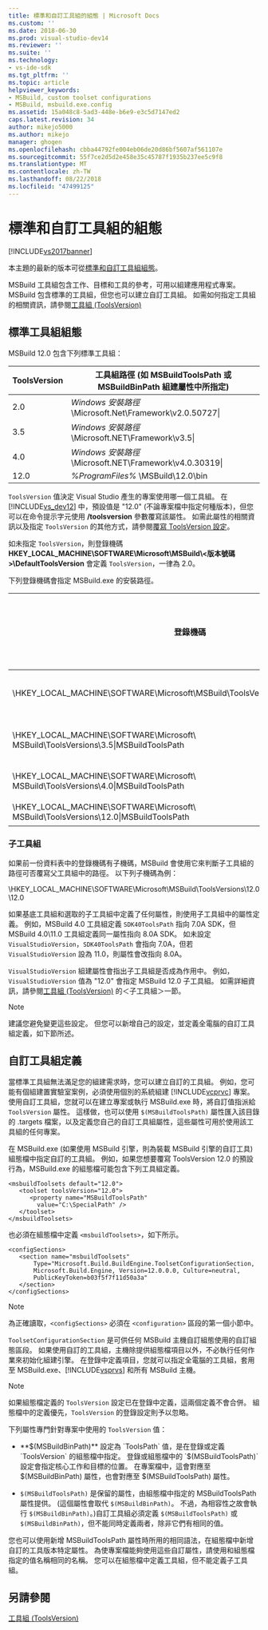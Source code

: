 ```yaml
---
title: 標準和自訂工具組的組態 | Microsoft Docs
ms.custom: ''
ms.date: 2018-06-30
ms.prod: visual-studio-dev14
ms.reviewer: ''
ms.suite: ''
ms.technology:
- vs-ide-sdk
ms.tgt_pltfrm: ''
ms.topic: article
helpviewer_keywords:
- MSBuild, custom toolset configurations
- MSBuild, msbuild.exe.config
ms.assetid: 15a048c8-5ad3-448e-b6e9-e3c5d7147ed2
caps.latest.revision: 34
author: mikejo5000
ms.author: mikejo
manager: ghogen
ms.openlocfilehash: cbba44792fe004eb06de20d86bf5607af561107e
ms.sourcegitcommit: 55f7ce2d5d2e458e35c45787f1935b237ee5c9f8
ms.translationtype: MT
ms.contentlocale: zh-TW
ms.lasthandoff: 08/22/2018
ms.locfileid: "47499125"
---
```

# <a name="standard-and-custom-toolset-configurations"></a>標準和自訂工具組的組態
[!INCLUDE[vs2017banner](../includes/vs2017banner.md)]

本主題的最新的版本可從[標準和自訂工具組組態](https://docs.microsoft.com/visualstudio/msbuild/standard-and-custom-toolset-configurations)。  
  
  
MSBuild 工具組包含工作、目標和工具的參考，可用以組建應用程式專案。 MSBuild 包含標準的工具組，但您也可以建立自訂工具組。 如需如何指定工具組的相關資訊，請參閱[工具組 (ToolsVersion)](../msbuild/msbuild-toolset-toolsversion.md)  
  
## <a name="standard-toolset-configurations"></a>標準工具組組態  
 MSBuild 12.0 包含下列標準工具組：  
  
|ToolsVersion|工具組路徑 (如 MSBuildToolsPath 或 MSBuildBinPath 組建屬性中所指定)|  
|------------------|--------------------------------------------------------------------------------------------|  
|2.0|*Windows 安裝路徑*\Microsoft.Net\Framework\v2.0.50727\|  
|3.5|*Windows 安裝路徑*\Microsoft.NET\Framework\v3.5\|  
|4.0|*Windows 安裝路徑*\Microsoft.NET\Framework\v4.0.30319\|  
|12.0|*%ProgramFiles%* \MSBuild\12.0\bin|  
  
 `ToolsVersion` 值決定 Visual Studio 產生的專案使用哪一個工具組。 在 [!INCLUDE[vs_dev12](../includes/vs-dev12-md.md)] 中，預設值是 "12.0" (不論專案檔中指定何種版本)，但您可以在命令提示字元使用 **/toolsversion** 參數覆寫該屬性。 如需此屬性的相關資訊以及指定 `ToolsVersion` 的其他方式，請參閱[覆寫 ToolsVersion 設定](../msbuild/overriding-toolsversion-settings.md)。  
  
 如未指定 `ToolsVersion`，則登錄機碼 **HKEY_LOCAL_MACHINE\SOFTWARE\Microsoft\MSBuild\\<版本號碼\>\DefaultToolsVersion** 會定義 `ToolsVersion`，一律為 2.0。  
  
 下列登錄機碼會指定 MSBuild.exe 的安裝路徑。  
  
|登錄機碼|索引鍵名稱|字串索引鍵值|  
|------------------|--------------|----------------------|  
|\HKEY_LOCAL_MACHINE\SOFTWARE\Microsoft\MSBuild\ToolsVersions\2.0\|MSBuildToolsPath|.NET Framework 2.0 安裝路徑|  
|\HKEY_LOCAL_MACHINE\SOFTWARE\Microsoft\ MSBuild\ToolsVersions\3.5\|MSBuildToolsPath|.NET Framework 3.5 安裝路徑|  
|\HKEY_LOCAL_MACHINE\SOFTWARE\Microsoft\ MSBuild\ToolsVersions\4.0\|MSBuildToolsPath|.NET Framework 4 安裝路徑|  
|\HKEY_LOCAL_MACHINE\SOFTWARE\Microsoft\ MSBuild\ToolsVersions\12.0\|MSBuildToolsPath|MSBuild 安裝路徑|  
  
### <a name="sub-toolsets"></a>子工具組  
 如果前一份資料表中的登錄機碼有子機碼，MSBuild 會使用它來判斷子工具組的路徑可否覆寫父工具組中的路徑。 以下列子機碼為例：  
  
 \HKEY_LOCAL_MACHINE\SOFTWARE\Microsoft\MSBuild\ToolsVersions\12.0\12.0  
  
 如果基底工具組和選取的子工具組中定義了任何屬性，則使用子工具組中的屬性定義。 例如，MSBuild 4.0 工具組定義 `SDK40ToolsPath` 指向 7.0A SDK，但 MSBuild 4.0\11.0 工具組定義同一屬性指向 8.0A SDK。 如未設定 `VisualStudioVersion`，`SDK40ToolsPath` 會指向 7.0A，但若 `VisualStudioVersion` 設為 11.0，則屬性會改指向 8.0A。  
  
 `VisualStudioVersion` 組建屬性會指出子工具組是否成為作用中。 例如，`VisualStudioVersion` 值為 "12.0" 會指定 MSBuild 12.0 子工具組。 如需詳細資訊，請參閱[工具組 (ToolsVersion)](../msbuild/msbuild-toolset-toolsversion.md) 的＜子工具組＞一節。  
  
> [!NOTE]
>  建議您避免變更這些設定。 但您可以新增自己的設定，並定義全電腦的自訂工具組定義，如下節所述。  
  
## <a name="custom-toolset-definitions"></a>自訂工具組定義  
 當標準工具組無法滿足您的組建需求時，您可以建立自訂的工具組。 例如，您可能有個組建置實驗室案例，必須使用個別的系統組建 [!INCLUDE[vcprvc](../includes/vcprvc-md.md)] 專案。 使用自訂工具組，您就可以在建立專案或執行 MSBuild.exe 時，將自訂值指派給 `ToolsVersion` 屬性。 這樣做，也可以使用 `$(MSBuildToolsPath)` 屬性匯入該目錄的 .targets 檔案，以及定義您自己的自訂工具組屬性，這些屬性可用於使用該工具組的任何專案。  
  
 在 MSBuild.exe (如果使用 MSBuild 引擎，則為裝載 MSBuild 引擎的自訂工具) 組態檔中指定自訂的工具組。 例如，如果您想要覆寫 ToolsVersion 12.0 的預設行為，MSBuild.exe 的組態檔可能包含下列工具組定義。  
  
```  
<msbuildToolsets default="12.0">  
   <toolset toolsVersion="12.0">  
      <property name="MSBuildToolsPath"   
        value="C:\SpecialPath" />  
   </toolset>  
</msbuildToolsets>  
```  
  
 也必須在組態檔中定義 `<msbuildToolsets>`，如下所示。  
  
```  
<configSections>  
   <section name="msbuildToolsets"         
       Type="Microsoft.Build.BuildEngine.ToolsetConfigurationSection,   
       Microsoft.Build.Engine, Version=12.0.0.0, Culture=neutral,   
       PublicKeyToken=b03f5f7f11d50a3a"  
   </section>  
</configSections>  
```  
  
> [!NOTE]
>  為正確讀取，`<configSections>` 必須在 `<configuration>` 區段的第一個小節中。  
  
 `ToolsetConfigurationSection` 是可供任何 MSBuild 主機自訂組態使用的自訂組態區段。 如果使用自訂的工具組，主機除提供組態檔項目以外，不必執行任何作業來初始化組建引擎。 在登錄中定義項目，您就可以指定全電腦的工具組，套用至 MSBuild.exe、[!INCLUDE[vsprvs](../includes/vsprvs-md.md)] 和所有 MSBuild 主機。  
  
> [!NOTE]
>  如果組態檔定義的 `ToolsVersion` 設定已在登錄中定義，這兩個定義不會合併。 組態檔中的定義優先，`ToolsVersion` 的登錄設定則予以忽略。  
  
 下列屬性專門針對專案中使用的 `ToolsVersion` 值：  
  
-   **$(MSBuildBinPath)** 設定為 `ToolsPath` 值，是在登錄或定義 `ToolsVersion` 的組態檔中指定。 登錄或組態檔中的 `$(MSBuildToolsPath)` 設定會指定核心工作和目標的位置。 在專案檔中，這會對應至 $(MSBuildBinPath) 屬性，也會對應至 $(MSBuildToolsPath) 屬性。  
  
-   `$(MSBuildToolsPath)` 是保留的屬性，由組態檔中指定的 MSBuildToolsPath 屬性提供。 (這個屬性會取代 `$(MSBuildBinPath)`。 不過，為相容性之故會執行 `$(MSBuildBinPath)`。)自訂工具組必須定義 `$(MSBuildToolsPath)` 或 `$(MSBuildBinPath)`，但不能同時定義兩者，除非它們有相同的值。  
  
 您也可以使用新增 MSBuildToolsPath 屬性時所用的相同語法，在組態檔中新增自訂的工具版本特定屬性。 為使專案檔能夠使用這些自訂屬性，請使用和組態檔指定的值名稱相同的名稱。 您可以在組態檔中定義工具組，但不能定義子工具組。  
  
## <a name="see-also"></a>另請參閱  
 [工具組 (ToolsVersion)](../msbuild/msbuild-toolset-toolsversion.md)



